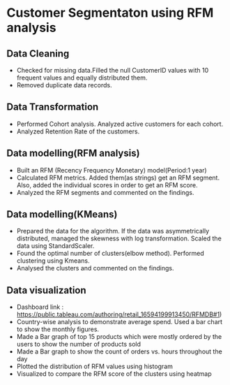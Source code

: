 # Customer Segmentaton using RFM analysis

## Data Cleaning
* Checked for missing data.Filled the null CustomerID values with 10 frequent values and equally distributed them.
* Removed duplicate data records.

## Data Transformation
* Performed Cohort analysis. Analyzed active customers for each cohort.
* Analyzed Retention Rate of the customers.

## Data modelling(RFM analysis)
* Built an RFM (Recency Frequency Monetary) model(Period:1 year)
* Calculated RFM metrics. Added them(as strings) get an RFM segment. Also, added the individual scores in order to get an RFM score.
* Analyzed the RFM segments and commented on the findings.

## Data modelling(KMeans)
* Prepared the data for the algorithm. If the data was asymmetrically distributed, managed the skewness with log transformation. Scaled the data using StandardScaler.
* Found the optimal number of clusters(elbow method). Performed clustering using Kmeans.
* Analysed the clusters and commented on the findings.

## Data visualization
* Dashboard link : https://public.tableau.com/authoring/retail_16594199913450/RFMDB#1)
* Country-wise analysis to demonstrate average spend. Used a bar chart to show the monthly figures.
* Made a Bar graph of top 15 products which were mostly ordered by the users to show the number of products sold
* Made a Bar graph to show the count of orders vs. hours throughout the day
* Plotted the distribution of RFM values using histogram
* Visualized to compare the RFM score of the clusters using heatmap
